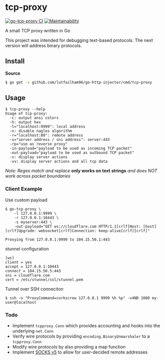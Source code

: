 # tcp-proxy
[![go-tcp-proxy CI](https://github.com/lutfailham96/go-http-injector/actions/workflows/ci.yml/badge.svg?branch=master)](https://github.com/lutfailham96/go-http-injector/actions/workflows/ci.yml)
[![Maintainability](https://api.codeclimate.com/v1/badges/b458531c1805fb033210/maintainability)](https://codeclimate.com/github/lutfailham96/go-http-injector/maintainability)

A small TCP proxy written in Go

This project was intended for debugging text-based protocols. The next version will address binary protocols.

## Install

**Source**

``` sh
$ go get -v github.com/lutfailham96/go-http-injector/cmd/tcp-proxy
```

## Usage

```
$ tcp-proxy --help
Usage of tcp-proxy:
  -c: output ansi colors
  -h: output hex
  -l="localhost:9999": local address
  -n: disable nagles algorithm
  -r="localhost:80": remote address
  -s="server address / sni address": server:443
  -rp="use as reverse proxy"
  -in-payload="payload to be used as incoming TCP packet"
  -out-payload="payload to be used as outbound TCP packet"
  -v: display server actions
  -vv: display server actions and all tcp data
```

*Note: Regex match and replace*
**only works on text strings**
*and does NOT work across packet boundaries*

### Client Example

Use custom payload
```shell
$ go-tcp-proxy \
    -l 127.0.0.1:9999 \
    -r 127.0.0.1:10443 \
    -s myserver:443 \
    -out-payload="GET ws://cloudflare.com HTTP/1.1[crlf]Host: [host][crlf]Upgrade: websocket[crlf]Connection: keep-alive[crlf][crlf]"

Proxying from 127.0.0.1:9999 to 104.15.50.1:443
```

stunnel configuration
```
[ws]
client = yes
accept = 127.0.0.1:10443
connect = 104.15.50.5:443
sni = cloudflare.com
cert = /etc/stunnel/ssl/stunnel.pem

```

Tunnel over SSH conneciton
```shell
$ ssh -o "ProxyCommand=corkscrew 127.0.0.1 9999 %h %p" -v4ND 1080 my-user@localhost
```

### Todo

* Implement `tcpproxy.Conn` which provides accounting and hooks into the underlying `net.Conn`
* Verify wire protocols by providing `encoding.BinaryUnmarshaler` to a `tcpproxy.Conn`
* Modify wire protocols by also providing a map function
* Implement [SOCKS v5](https://www.ietf.org/rfc/rfc1928.txt) to allow for user-decided remote addresses
